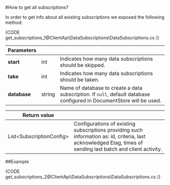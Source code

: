 ﻿#How to get all subscriptions?

In order to get info about all existing subscriptions we exposed the following method:

{CODE get_subscriptions_1@ClientApi\DataSubscriptions\DataSubscriptions.cs /}

| Parameters | | |
| ------------- | ------------- | ----- |
| **start** | int | Indicates how many data subscriptions should be skipped. |
| **take** | int | Indicates how many data subscriptions should be taken. |
| **database** | string | Name of database to create a data subscription. If `null`, default database configured in DocumentStore will be used. |

| Return value | |
| ------------- | ----- |
| List&lt;SubscriptionConfig&gt; | Configurations of existing subscriptions providing such information as: id, criteria, last acknowledged Etag, times of sending last batch and client activity.|
##Example

{CODE get_subscriptions_2@ClientApi\DataSubscriptions\DataSubscriptions.cs /}

